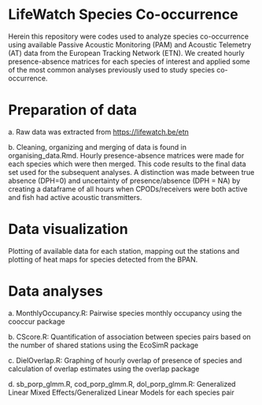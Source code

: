 # LifeWatch Species Co-occurrence

Herein this repository were codes used to analyze species co-occurrence using available Passive Acoustic Monitoring (PAM) and Acoustic Telemetry (AT) data from the European Tracking Network (ETN). We created hourly presence-absence matrices for each species of interest and applied some of the most common analyses previously used to study species co-occurrence. 

# Preparation of data

a. Raw data was extracted from https://lifewatch.be/etn

b. Cleaning, organizing and merging of data is found in organising_data.Rmd. Hourly presence-absence matrices were made for each species which were then merged. This code results to the final data set used for the subsequent analyses. A distinction was made between true absence (DPH=0) and uncertainty of presence/absence (DPH = NA) by creating a dataframe of all hours when CPODs/receivers were both active and fish had active acoustic transmitters.

# Data visualization

Plotting of available data for each station, mapping out the stations and plotting of heat maps for species detected from the BPAN. 

# Data analyses

a. MonthlyOccupancy.R: Pairwise species monthly occupancy using the cooccur package

b. CScore.R: Quantification of association between species pairs based on the number of shared stations using the EcoSimR package 

c. DielOverlap.R: Graphing of hourly overlap of presence of species and calculation of overlap estimates using the overlap package

d. sb_porp_glmm.R, cod_porp_glmm.R, dol_porp_glmm.R:  Generalized Linear Mixed Effects/Generalized Linear Models for each species pair 










